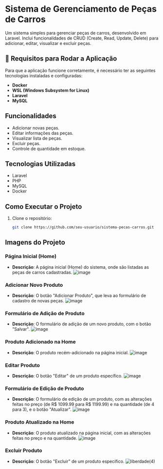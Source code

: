 # Sistema de Gerenciamento de Peças de Carros

Um sistema simples para gerenciar peças de carros, desenvolvido em Laravel. Inclui funcionalidades de CRUD (Create, Read, Update, Delete) para adicionar, editar, visualizar e excluir peças.

## 🚨 Requisitos para Rodar a Aplicação

Para que a aplicação funcione corretamente, é necessário ter as seguintes tecnologias instaladas e configuradas:

- **Docker**  
- **WSL (Windows Subsystem for Linux)**  
- **Laravel**  
- **MySQL** 

## Funcionalidades

- Adicionar novas peças.
- Editar informações das peças.
- Visualizar lista de peças.
- Excluir peças.
- Controle de quantidade em estoque.

## Tecnologias Utilizadas

- Laravel
- PHP
- MySQL
- Docker

## Como Executar o Projeto

1. Clone o repositório:
   ```bash
   git clone https://github.com/seu-usuario/sistema-pecas-carros.git

## Imagens do Projeto

### Página Inicial (Home)
- **Descrição**: A página inicial (Home) do sistema, onde são listadas as peças de carros cadastradas.
![image](https://github.com/user-attachments/assets/3fbcac80-97c7-49ae-86d6-37c21d06b4bd)

### Adicionar Novo Produto
- **Descrição**: O botão "Adicionar Produto", que leva ao formulário de cadastro de novas peças.
![image](https://github.com/user-attachments/assets/e82b639c-248b-4523-8fca-d6f33808e74d)

### Formulário de Adição de Produto
- **Descrição**: O formulário de adição de um novo produto, com o botão "Salvar".
![image](https://github.com/user-attachments/assets/0aa09e07-5634-49a3-9c1f-2d739aa42951)

### Produto Adicionado na Home
- **Descrição**: O produto recém-adicionado na página inicial.
![image](https://github.com/user-attachments/assets/d9534b52-4a6d-4418-833f-126325d35239)

### Editar Produto
- **Descrição**: O botão "Editar" de um produto específico.
![image](https://github.com/user-attachments/assets/f6b205ce-af52-4641-b1e8-dab8c3cfed3b)

### Formulário de Edição de Produto
- **Descrição**: O formulário de edição de um produto, com as alterações feitas no preço (de R$ 1099.99 para R$ 1199.99) e na quantidade (de 4 para 3), e o botão "Atualizar".
![image](https://github.com/user-attachments/assets/0a9a6710-fa09-43d8-8b86-9da684ba9154)

### Produto Atualizado na Home
- **Descrição**: O produto atualizado na página inicial, com as alterações feitas no preço e na quantidade.
![image](https://github.com/user-attachments/assets/c323f0e8-f92e-44c8-bf61-21e440ccb53c)

### Excluir Produto
- **Descrição**: O botão "Excluir" de um produto específico.
![liberdade(4)](https://github.com/user-attachments/assets/55cf2e7d-63c3-40c4-a77e-957c4fa2da47)
